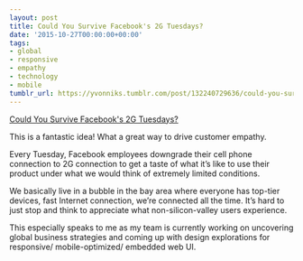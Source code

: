 ```yaml
---
layout: post
title: Could You Survive Facebook's 2G Tuesdays?
date: '2015-10-27T00:00:00+00:00'
tags:
- global
- responsive
- empathy
- technology
- mobile
tumblr_url: https://yvonniks.tumblr.com/post/132240729636/could-you-survive-facebooks-2g-tuesdays
---
```

[Could You Survive Facebook's 2G Tuesdays?](http://www.pcmag.com/article2/0,2817,2493961,00.asp)  

This is a fantastic idea! What a great way to drive customer empathy.&nbsp;

Every Tuesday, Facebook employees downgrade their cell phone connection to 2G connection to get a taste of what it’s like to use their product under what we would think of extremely limited conditions.&nbsp;

We basically live in a bubble in the bay area where everyone has top-tier devices, fast Internet connection, we’re connected all the time. It’s hard to just stop and think to appreciate what non-silicon-valley users experience.&nbsp;

This especially speaks to me as my team is currently working on uncovering global business strategies and coming up with design explorations for responsive/ mobile-optimized/ embedded web UI.&nbsp;
